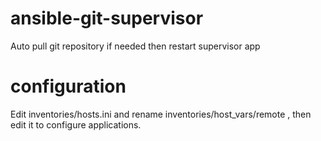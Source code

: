 # ansible-git-supervisor
Auto pull git repository if needed then restart supervisor app

# configuration
Edit inventories/hosts.ini and rename inventories/host_vars/remote , then edit it to configure applications.


